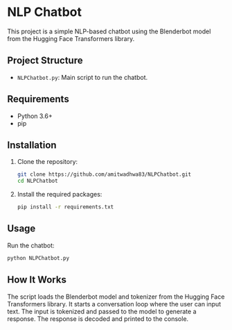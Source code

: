# NLP Chatbot

This project is a simple NLP-based chatbot using the Blenderbot model from the Hugging Face Transformers library.

## Project Structure

- `NLPChatbot.py`: Main script to run the chatbot.

## Requirements

- Python 3.6+
- pip

## Installation

1. Clone the repository:
    ```sh
    git clone https://github.com/amitwadhwa83/NLPChatbot.git
    cd NLPChatbot
    ```

2. Install the required packages:
    ```sh
    pip install -r requirements.txt
    ```

## Usage

Run the chatbot:
```sh
python NLPChatbot.py
```

##  How It Works
The script loads the Blenderbot model and tokenizer from the Hugging Face Transformers library.
It starts a conversation loop where the user can input text.
The input is tokenized and passed to the model to generate a response.
The response is decoded and printed to the console.